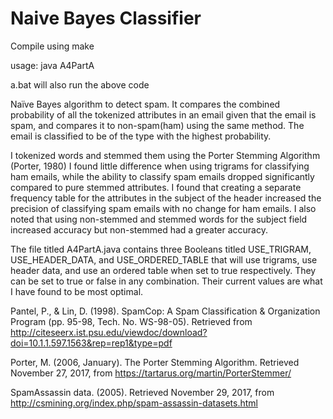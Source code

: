 # Naive Bayes Classifier

Compile using make

usage: java A4PartA

a.bat will also run the above code

Naïve Bayes algorithm to detect spam. It compares the combined
probability of all the tokenized attributes in an email given that the email is spam, and
compares it to non-spam(ham) using the same method. The email is classified to be of the type
with the highest probability.

I tokenized words and stemmed them using
the Porter Stemming Algorithm (Porter, 1980)
I found little difference when using trigrams for
classifying ham emails, while the ability to classify spam emails dropped significantly compared
to pure stemmed attributes. I found that creating a separate frequency table for the attributes
in the subject of the header increased the precision of classifying spam emails with no change
for ham emails. I also noted that using non-stemmed and stemmed words for the subject field
increased accuracy but non-stemmed had a greater accuracy.

The file titled A4PartA.java contains three Booleans titled USE_TRIGRAM,
USE_HEADER_DATA, and USE_ORDERED_TABLE that will use trigrams, use header data, and use
an ordered table when set to true respectively. They can be set to true or false in any
combination. Their current values are what I have found to be most optimal.

Pantel, P., & Lin, D. (1998). SpamCop: A Spam Classification & Organization Program (pp. 95-98, Tech.
No. WS-98-05). Retrieved from
http://citeseerx.ist.psu.edu/viewdoc/download?doi=10.1.1.597.1563&rep=rep1&type=pdf

Porter, M. (2006, January). The Porter Stemming Algorithm. Retrieved November 27, 2017,
from https://tartarus.org/martin/PorterStemmer/

SpamAssassin data. (2005). Retrieved November 29, 2017, from
http://csmining.org/index.php/spam-assassin-datasets.html

